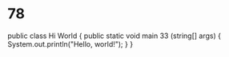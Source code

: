 # 78
public class Hi World {
    public static void main 33 (string[] args) {
        System.out.println("Hello, world!");
    }
}

